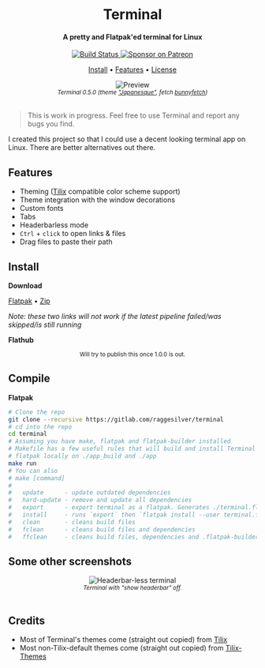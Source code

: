 <div align="center">
  <h1>Terminal</h1>
  <h4>A pretty and Flatpak'ed terminal for Linux</h4>
  <p>
    <a href="https://gitlab.com/raggesilver/terminal/pipelines">
      <img src="https://gitlab.com/raggesilver/terminal/badges/master/pipeline.svg" alt="Build Status" />
    </a>
    <a href="https://www.patreon.com/raggesilver">
      <img src="https://img.shields.io/badge/patreon-donate-orange.svg?logo=patreon" alt="Sponsor on Patreon" />
    </a>
  </p>
  <p>
    <a href="#install">Install</a> •
    <a href="#features">Features</a> •
    <!-- <a href="#features">Features</a> • -->
    <a href="https://gitlab.com/raggesilver/terminal/blob/master/COPYING">License</a>
  </p>
</div>

<div align="center">
  <img src="https://imgur.com/CHrYtRs.png" alt="Preview"/><br/>
  <small><i>
    Terminal 0.5.0 (theme <a href="https://github.com/storm119/Tilix-Themes/blob/master/Themes/japanesque.json" target="_blank">"Japanesque"</a>, fetch <a href="https://github.com/Rosettea/bunnyfetch">bunnyfetch</a>)
  </i></small>
  <br/><br/>
</div>

> This is work in progress. Feel free to use Terminal and report any bugs you
> find.

I created this project so that I could use a decent looking terminal app on
Linux. There are better alternatives out there.

## Features

- Theming ([Tilix](https://github.com/gnunn1/tilix) compatible color scheme support)
- Theme integration with the window decorations
- Custom fonts
- Tabs
- Headerbarless mode
- `Ctrl` + `click` to open links & files
- Drag files to paste their path

## Install

**Download**

[Flatpak](https://gitlab.com/raggesilver/terminal/-/jobs/artifacts/master/raw/terminal.flatpak?job=build) • [Zip](https://gitlab.com/raggesilver/terminal/-/jobs/artifacts/master/download?job=build)

*Note: these two links will not work if the latest pipeline failed/was skipped/is still running*

**Flathub**

<div align="center">
  <small>Will try to publish this once 1.0.0 is out.</small>
</div>

## Compile

**Flatpak**

```bash
# Clone the repo
git clone --recursive https://gitlab.com/raggesilver/terminal
# cd into the repo
cd terminal
# Assuming you have make, flatpak and flatpak-builder installed
# Makefile has a few useful rules that will build and install Terminal as a
# flatpak locally on ./app_build and ./app
make run
# You can also
# make [command]
#
#   update      - update outdated dependencies
#   hard-update - remove and update all dependencies
#   export      - export terminal as a flatpak. Generates ./terminal.flatpak
#   install     - runs `export` then `flatpak install --user terminal.flatpak`
#   clean       - cleans build files
#   fclean      - cleans build files and dependencies
#   ffclean     - cleans build files, dependencies and .flatpak-builder
```

## Some other screenshots

<div align="center">
  <img src="https://imgur.com/75C25vk.png" alt="Headerbar-less terminal"/><br/>
  <small><i>
    Terminal with "show headerbar" off.
  </i></small>
  <br/><br/>
</div>

## Credits

- Most of Terminal's themes come (straight out copied) from [Tilix](https://github.com/gnunn1/tilix)
- Most non-Tilix-default themes come (straight out copied) from [Tilix-Themes](https://github.com/storm119/Tilix-Themes)
